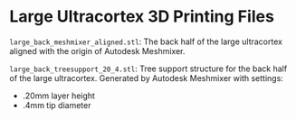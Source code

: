 # Large Ultracortex 3D Printing Files

`large_back_meshmixer_aligned.stl`: The back half of the large ultracortex aligned with the origin of Autodesk Meshmixer.

`large_back_treesupport_20_4.stl`: Tree support structure for the back half of the large ultracortex. Generated by Autodesk Meshmixer with settings:
  - .20mm layer height
  - .4mm tip diameter
  
